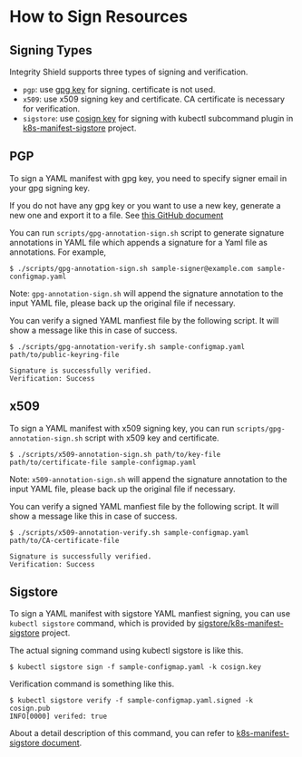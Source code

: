 # How to Sign Resources

## Signing Types

Integrity Shield supports three types of signing and verification.
- `pgp`: use [gpg key](https://www.gnupg.org/index.html) for signing. certificate is not used.
- `x509`: use x509 signing key and certificate. CA certificate is necessary for verification.
- `sigstore`: use [cosign key](https://github.com/sigstore/cosign) for signing with kubectl subcommand plugin in [k8s-manifest-sigstore](https://github.com/sigstore/k8s-manifest-sigstore) project.

## PGP

To sign a YAML manifest with gpg key, you need to specify signer email in your gpg signing key.

If you do not have any gpg key or you want to use a new key, generate a new one and export it to a file. See [this GitHub document](https://docs.github.com/en/free-pro-team@latest/github/authenticating-to-github/)

You can run `scripts/gpg-annotation-sign.sh` script to generate signature annotations in YAML file which appends a signature for a Yaml file as annotations. For example,

```
$ ./scripts/gpg-annotation-sign.sh sample-signer@example.com sample-configmap.yaml
```

Note:  `gpg-annotation-sign.sh` will append the signature annotation to the input YAML file, please back up the original file if necessary.

You can verify a signed YAML manfiest file by the following script. It will show a message like this in case of success.

```
$ ./scripts/gpg-annotation-verify.sh sample-configmap.yaml path/to/public-keyring-file

Signature is successfully verified.
Verification: Success
```


## x509

To sign a YAML manifest with x509 signing key, you can run `scripts/gpg-annotation-sign.sh` script with x509 key and certificate.

```
$ ./scripts/x509-annotation-sign.sh path/to/key-file path/to/certificate-file sample-configmap.yaml
```

Note:  `x509-annotation-sign.sh` will append the signature annotation to the input YAML file, please back up the original file if necessary.

You can verify a signed YAML manfiest file by the following script. It will show a message like this in case of success.

```
$ ./scripts/x509-annotation-verify.sh sample-configmap.yaml path/to/CA-certificate-file

Signature is successfully verified.
Verification: Success
```

## Sigstore

To sign a YAML manifest with sigstore YAML manfiest signing, you can use `kubectl sigstore` command, which is provided by [sigstore/k8s-manifest-sigstore](https://github.com/sigstore/k8s-manifest-sigstore) project.

The actual signing command using kubectl sigstore is like this.

```
$ kubectl sigstore sign -f sample-configmap.yaml -k cosign.key
```

Verification command is something like this.

```
$ kubectl sigstore verify -f sample-configmap.yaml.signed -k cosign.pub
INFO[0000] verifed: true
```

About a detail description of this command, you can refer to [k8s-manifest-sigstore document](https://github.com/sigstore/k8s-manifest-sigstore/blob/main/docs/LATEST_RELEASE.md#whats-new-in-v010).

